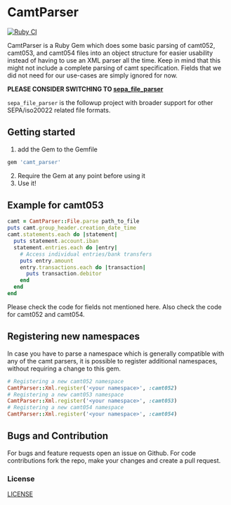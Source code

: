 # CamtParser

[![Ruby CI](https://github.com/viafintech/camt_parser/actions/workflows/test.yml/badge.svg)](https://github.com/viafintech/camt_parser/actions/workflows/test.yml)

CamtParser is a Ruby Gem which does some basic parsing of camt052, camt053, and camt054 files into an object
structure for easier usability instead of having to use an XML parser all the time.
Keep in mind that this might not include a complete parsing of camt specification.
Fields that we did not need for our use-cases are simply ignored for now.

**PLEASE CONSIDER SWITCHING TO [sepa_file_parser](https://github.com/viafintech/sepa_file_parser)**

`sepa_file_parser` is the followup project with broader support for other SEPA/iso20022 related file formats.

## Getting started

1. add the Gem to the Gemfile

```ruby
gem 'camt_parser'
```

2. Require the Gem at any point before using it
3. Use it!

## Example for camt053
```ruby
camt = CamtParser::File.parse path_to_file
puts camt.group_header.creation_date_time
camt.statements.each do |statement|
  puts statement.account.iban
  statement.entries.each do |entry|
    # Access individual entries/bank transfers
    puts entry.amount
    entry.transactions.each do |transaction|
      puts transaction.debitor
    end
  end
end
```

Please check the code for fields not mentioned here.
Also check the code for camt052 and camt054.

## Registering new namespaces
In case you have to parse a namespace which is generally compatible with any of the camt parsers, it is possible to register additional namespaces, without requiring a change to this gem.
```ruby
# Registering a new camt052 namespace
CamtParser::Xml.register('<your namespace>', :camt052)
# Registering a new camt053 namespace
CamtParser::Xml.register('<your namespace>', :camt053)
# Registering a new camt054 namespace
CamtParser::Xml.register('<your namespace>', :camt054)
```

## Bugs and Contribution
For bugs and feature requests open an issue on Github. For code contributions fork the repo, make your changes and create a pull request.

### License
[LICENSE](LICENSE)
